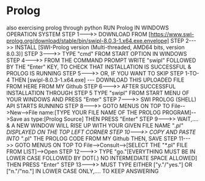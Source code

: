 # Prolog
also exercising prolog through python
RUN Prolog IN WINDOWS OPERATION SYSTEM
STEP 1--->>  DOWNLOAD FROM [https://www.swi-prolog.org/download/stable/bin/swipl-8.0.3-1.x64.exe.envelope]
STEP 2--->>  INSTALL  [SWI-Prolog version (Multi-threaded, AMD64 bits, version 8.0.3)]
STEP 3--->>  TYPE "cmd" FROM START OPTION IN WINDOWS 
STEP 4--->>  FROM THE COMMAND PROMPT WRITE "swipl" FOLLOWED BY THE "Enter" KEY, TO CHECK THAT INSTALLATION IS SUCCESSFUL & PROLOG IS RUNNING
STEP 5--->>  OR, IF YOU WANT TO SKIP STEP 1-TO-4 THEN [swipl-8.0.3-1.x64.exe] --- DOWNLOAD THIS UPLOADED FILE FROM HERE FROM MY Github
STEP 6--->>  AFTER SUCCESSFUL INSTALLATION THROUGH STEP 5 TYPE "swipl" FROM START MENU OF YOUR WINDOWS AND PRESS "Enter"
STEP 7--->>  SWI PROLOG (SHELL) API STARTS RUNNING
STEP 8--->>  GOTO MENUS ON TOP TO File-->New-->File name:[TYPE YOUR FILE NAME OF THE PROLOG PROGRAM]-->Save as type:[Prolog Source] THEN PRESS "Enter"
STEP 9--->>  WAIT,.... & A NEW WINDOW WILL RISE UP WITH YOUR GIVEN FILE NAME "*.pl" DISPLAYED ON THE TOP LEFT CORNER
STEP 10--->> COPY AND PASTE INTO "*.pl" THE PROLOG CODE FROM MY Github THEN, SAVE
STEP 11--->> GOTO MENUS ON TOP TO File-->Consult-->[SELECT THE "*.pl" FILE FROM LIST]-->Open
STEP 12--->> TYPE "go."[EVERYTHING MUST BE IN LOWER CASE FOLLOWED BY DOT(.) NO INTERMEDIATE SPACE ALLOWED] THEN PRESS "Enter"
STEP 13--->> MUST TYPE EITHER ["y."/"yes."] OR ["n."/"no."] IN LOWER CASE ONLY,.... TO KEEP ANSWERING 
